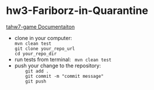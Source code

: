 
# hw3-Fariborz-in-Quarantine
[tahw7-game Documentaiton](https://docs.google.com/document/d/1H1k_2Is_pshtb6KgJ_tjcVNOo8BBcSXA_mnDVM62dcc/edit?usp=sharing)


<ul>
<li>
clone in your computer: 

<code> 
mvn clean test 
git clone your_repo_url
cd your_repo_dir
</code>




</li>

<li>
run tests from terminal:  
   <code> mvn clean test </code>
</li>

<li>
push your change to the repository: 
<code>
    git add . 
    git commit -m "commit message"
    git push
</code>
</li>
